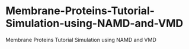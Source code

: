 # Membrane-Proteins-Tutorial-Simulation-using-NAMD-and-VMD
Membrane Proteins Tutorial Simulation using NAMD and VMD
